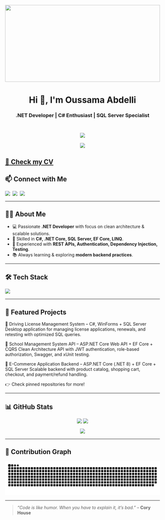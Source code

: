 <!-- Banner -->
<p align="center">
  <img src="https://i.postimg.cc/qvpC7dVz/Chat-GPT-Image-Jul-5-2025-10-52-04-PM.png" width="100%" height="250"/>
</p>

<h1 align="center">Hi 👋, I'm Oussama Abdelli</h1>
<h3 align="center">.NET Developer | C# Enthusiast | SQL Server Specialist</h3>
<br>

<p align="center">
  <a href="https://linkedin.com/in/oussama-abdelli-2a6326345">
    <img src="https://readme-typing-svg.herokuapp.com/?lines=Building+Scalable+.NET+Apps;SQL+Server+Specialist;Always+Learning+%E2%9C%85&font=Bold%20Code&center=true&color=30F050&pause=2000">
  </a>
</p>

<p align="center">
  <img src="https://komarev.com/ghpvc/?username=AbdelliOussama&style=flat&color=4010B0" height="30"/> 
</p>

## [📄 Check my CV](https://drive.google.com/file/d/1UR8xsddqKnrY5ZvhuFMsJ1d_n871J_xT/view?usp=drive_link)

## 📫 Connect with Me
<p align="left">
  <a href="mailto:oussama.abdelli.it@gmail.com"><img src="https://github.com/user-attachments/assets/1a97a051-cc24-4738-a7a2-3f53365a9e93" height="35"/></a>&nbsp;
  <a href="https://linkedin.com/in/oussama-abdelli-2a6326345"><img src="https://raw.githubusercontent.com/rahuldkjain/github-profile-readme-generator/master/src/images/icons/Social/linked-in-alt.svg" height="40"/></a>&nbsp;
  <a href="https://wa.me/21693921970"><img src="https://marketplace.canva.com/Vmp9Y/MAEvzQVmp9Y/1/tl/canva-whatsapp-status-icon-MAEvzQVmp9Y.png" height="40"/></a>
</p>


---

## 👨‍💻 About Me
- 💻 Passionate **.NET Developer** with focus on clean architecture & scalable solutions.  
- 🧠 Skilled in **C#, .NET Core, SQL Server, EF Core, LINQ**.  
- 🚀 Experienced with **REST APIs, Authentication, Dependency Injection, Testing**.  
- 📚 Always learning & exploring **modern backend practices**.  

---

## 🛠️ Tech Stack
<p align="left">
  <img src="https://go-skill-icons.vercel.app/api/icons?i=cs,dotnet,sqlserver,html,css,js,cpp,redis,git,postman,swagger,docker"/>
</p>

---

## 📂 Featured Projects
🔹 Driving License Management System – C#, WinForms + SQL Server
Desktop application for managing license applications, renewals, and retesting with optimized SQL queries.

🔹 School Management System API – ASP.NET Core Web API + EF Core + CQRS
Clean Architecture API with JWT authentication, role-based authorization, Swagger, and xUnit testing.

🔹 E-Commerce Application Backend – ASP.NET Core (.NET 8) + EF Core + SQL Server
Scalable backend with product catalog, shopping cart, checkout, and payment/refund handling.

👉 Check pinned repositories for more!

---

## 📊 GitHub Stats
<p align="center">
  <img src="https://github-readme-stats.vercel.app/api?username=AbdelliOussama&show_icons=true&theme=radical" height="150"/>
  <img src="https://streak-stats.demolab.com/?user=AbdelliOussama&theme=radical" height="150"/>
</p>

<p align="center">
  <img src="https://github-profile-trophy.vercel.app/?username=AbdelliOussama&theme=onestar&row=1&column=6" height="120"/>
</p>

---



## 🐍 Contribution Graph
<p align="center">
  <img src="https://raw.githubusercontent.com/platane/snk/output/github-contribution-grid-snake-dark.svg" alt="snake animation"/>
</p>

---

> *“Code is like humor. When you have to explain it, it’s bad.”* – **Cory House**
